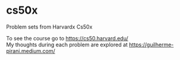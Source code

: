 # cs50x
Problem sets from Harvardx Cs50x

To see the course go to https://cs50.harvard.edu/ <br>
My thoughts during each problem are explored at https://guilherme-pirani.medium.com/
